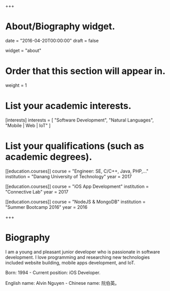 +++
# About/Biography widget.

date = "2016-04-20T00:00:00"
draft = false

widget = "about"

# Order that this section will appear in.
weight = 1

# List your academic interests.
[interests]
  interests = [
    "Software Development",
    "Natural Languages",
    "Mobile | Web | IoT"
  ]

# List your qualifications (such as academic degrees).
[[education.courses]]
  course = "Engineer: SE, C/C++, Java, PHP,..."
  institution = "Danang University of Technology"
  year = 2017

[[education.courses]]
  course = "iOS App Development"
  institution = "Connective Lab"
  year = 2017

[[education.courses]]
  course = "NodeJS & MongoDB"
  institution = "Summer Bootcamp 2016"
  year = 2016

+++

# Biography

I am a young and pleasant junior developer who is passionate in software development.
I love programming and researching new technologies included website building, mobile apps development, and IoT.

Born: 1994 - Current position: iOS Developer.

English name: Alvin Nguyen - Chinese name: 阮伯英。
